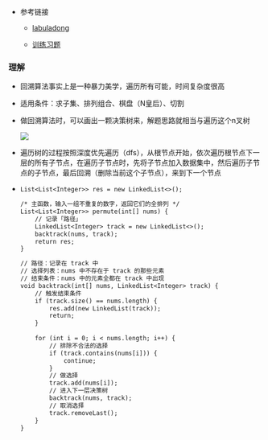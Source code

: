 + 参考链接

  + [labuladong](https://labuladong.gitee.io/algo/1/5/)

  + [训练习题](https://leetcode-cn.com/problems/subsets/solution/c-zong-jie-liao-hui-su-wen-ti-lei-xing-dai-ni-gao-/)

### 理解

+ 回溯算法事实上是一种暴力美学，遍历所有可能，时间复杂度很高

+ 适用条件：求子集、排列组合、棋盘（N皇后）、切割

+ 做回溯算法时，可以画出一颗决策树来，解题思路就相当与遍历这个n叉树

  ![](https://labuladong.gitee.io/algo/images/backtracking/1.jpg)

  

+ 遍历树的过程按照深度优先遍历（dfs），从根节点开始，依次遍历根节点下一层的所有子节点，在遍历子节点时，先将子节点加入数据集中，然后遍历子节点的子节点，最后回溯（删除当前这个子节点），来到下一个节点

+ ```txt
  List<List<Integer>> res = new LinkedList<>();
  
  /* 主函数，输入一组不重复的数字，返回它们的全排列 */
  List<List<Integer>> permute(int[] nums) {
      // 记录「路径」
      LinkedList<Integer> track = new LinkedList<>();
      backtrack(nums, track);
      return res;
  }
  
  // 路径：记录在 track 中
  // 选择列表：nums 中不存在于 track 的那些元素
  // 结束条件：nums 中的元素全都在 track 中出现
  void backtrack(int[] nums, LinkedList<Integer> track) {
      // 触发结束条件
      if (track.size() == nums.length) {
          res.add(new LinkedList(track));
          return;
      }
      
      for (int i = 0; i < nums.length; i++) {
          // 排除不合法的选择
          if (track.contains(nums[i])) {
              continue;
          }
          // 做选择
          track.add(nums[i]);
          // 进入下一层决策树
          backtrack(nums, track);
          // 取消选择
          track.removeLast();
      }
  }
  ```

  